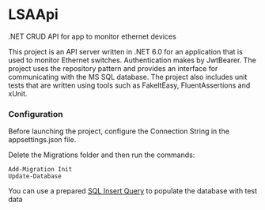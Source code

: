 # LSAApi
.NET CRUD API for app to monitor ethernet devices

This project is an API server written in .NET 6.0 for an application that is used to monitor Ethernet switches. 
Authentication makes by JwtBearer. The project uses the repository pattern and provides an interface for communicating with the MS SQL database. 
The project also includes unit tests that are written using tools such as FakeItEasy, FluentAssertions and xUnit.

### Configuration

Before launching the project, configure the Connection String in the appsettings.json file.

Delete the Migrations folder and then run the commands:
```
Add-Migration Init
Update-Database
```

You can use a prepared [SQL Insert Query](https://github.com/b0r55uk/LSAApi/blob/master/SQLInsertQuery.sql) to populate the database with test data


